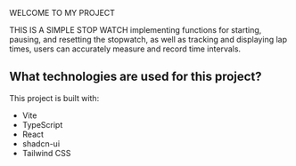 WELCOME TO MY PROJECT 


THIS IS A  SIMPLE STOP WATCH implementing functions for starting, pausing, and resetting the stopwatch, as well as tracking and displaying lap times, users can accurately measure and record time intervals.


## What technologies are used for this project?

This project is built with:

- Vite
- TypeScript
- React
- shadcn-ui
- Tailwind CSS

